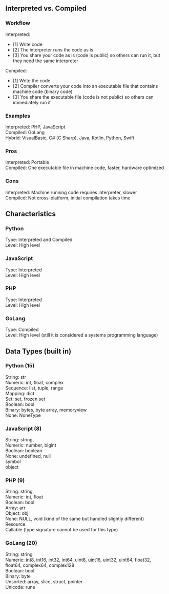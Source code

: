 ## Interpreted vs. Compiled

### Workflow
Interpreted: 
- [1] Write code
- [2] The interpreter runs the code as is
- [3] You share your code as is (code is public) so others can run it, but they need the same interpreter

Compiled: 
- [1] Write the code
- [2] Compiler converts your code into an executable file that contains machine code (binary code)
- [3] You share the executable file (code is not public) so others can immediately run it


### Examples
Interpreted: PHP, JavaScript \
Compiled: GoLang \
Hybrid: VisualBasic, C# (C Sharp), Java, Kotlin, Python, Swift 

### Pros
Interpreted: Portable \
Compiled: One executable file in machine code, faster, hardware optimized

### Cons
Interpreted: Machine running code requires interpreter, slower \
Compiled: Not cross-platform, initial compilation takes time

## Characteristics

### Python
Type: Interpreted and Compiled \
Level: High level

### JavaScript
Type: Interpreted \
Level: High level 

### PHP
Type: Interpreted \
Level: High level

### GoLang
Type: Compiled \
Level: High level (still it is considered a systems programming language) 

## Data Types (built in)

### Python (15)
String: str \
Numeric: int, float, complex \
Sequence: list, tuple, range \
Mapping: dict \
Set: set, frozen set \
Boolean: bool \
Binary: bytes, byte array, memoryview \
None: NoneType

### JavaScript (8)
String: string, \
Numeric: number, bigint \
Boolean: boolean \
None: undefined, null \
symbol \
object

### PHP (9)
String: string, \
Numeric: int, float \
Boolean: bool \
Array: arr \
Object: obj \
None: NULL, void (kind of the same but handled slightly different) \
Resource \
Callable (type signature cannot be used for this type)

### GoLang (20)
String: string \
Numeric: int8, int16, int32, int64, uint8, uint16, uint32, uint64, float32, float64, complex64, complex128 \
Boolean: bool \
Binary: byte \
Unsorted: array, slice, struct, pointer \
Unicode: rune